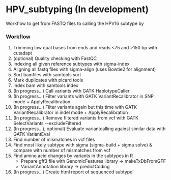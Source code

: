 # HPV_subtyping (In development)
Workflow to get from FASTQ files to calling the HPV16 subtype by

### Workflow

1. Trimming low qual bases from ends and reads <75 and >150 bp with cutadapt
2. (optional) Quality checking with FastQC
3. Indexing all given reference subtypes with sigma-index
4. Aligning all fastq files with sigma-align (uses Bowtie2 for alignment)
5. Sort bamfiles with samtools sort
6. Mark duplicates with picard tools
7. Index bam with samtools index
8. (In progress...) Call variants with GATK HaplotypeCaller
9. (In progress...) Filter variants with GATK VariantRecalibrator in SNP mode + ApplyRecalibration
10. (In progress...) Filter variants again but this time with GATK VariantRecalibrator in indel mode + ApplyRecalibration
11. (In progress...) Remove filtered variants from vcf with GATK SelectVariants --excludeFiltered
12. (In progress...), optional) Evaluate variantcalling against similar data with GATK VariantEval
13. Find number of mismatches in vcf files
14. Find most likely subtype with sigma (sigma-build + sigma solve) & compare with number of mismatches from vcf
15. Find amino acid changes by variants in the subtypes in R
    - Prepare gff3 file with GenomicFeatures library -> makeTxDbFromGFF
    - VariantAnnotation library -> predictCoding
16. (In progress...) Create html report of sequenced subtype'
